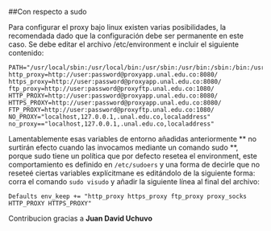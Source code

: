 ##Con respecto a sudo

Para configurar el proxy bajo linux existen varias posibilidades, la recomendada dado que la configuración debe ser permanente en este caso. Se debe editar el archivo /etc/environment e incluir el siguiente contenido:
```
PATH="/usr/local/sbin:/usr/local/bin:/usr/sbin:/usr/bin:/sbin:/bin:/usr/games"
http_proxy=http://user:password@proxyapp.unal.edu.co:8080/
https_proxy=http://user:password@proxyapp.unal.edu.co:8080/
ftp_proxy=http://user:password@proxyftp.unal.edu.co:1080/
HTTP_PROXY=http://user:password@proxyapp.unal.edu.co:8080/
HTTPS_PROXY=http://user:password@proxyapp.unal.edu.co:8080/
FTP_PROXY=http://user:password@proxyftp.unal.edu.co:1080/
NO_PROXY="localhost,127.0.0.1,.unal.edu.co,localaddress"
no_proxy=="localhost,127.0.0.1,.unal.edu.co,localaddress"
```
Lamentablemente esas variables de entorno añadidas anteriormente ** no surtirán efecto cuando las invocamos mediante un comando sudo **, porque sudo tiene un política que por defecto resetea el environment, este comportamiento es definido en `/etc/sudoers` y una forma de decirle que no reseteé ciertas variables explícitmane es editándolo de la siguiente forma:
corra el comando `sudo visudo` y añadir la siguiente línea al final del archivo:
```
Defaults env_keep += "http_proxy https_proxy ftp_proxy proxy_socks HTTP_PROXY HTTPS_PROXY"
```

Contribucion gracias a **Juan David Uchuvo**
